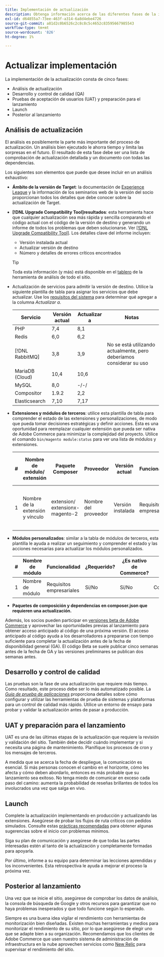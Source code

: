 ```yaml
---
title: Implementación de actualización
description: Obtenga información acerca de las diferentes fases de la implementación de actualización para proyectos de Adobe Commerce.
exl-id: d64855a7-73ee-463f-a314-6a8d4ebe4726
source-git-commit: a81d2c0b6526c2c8c8c5c4652c83595667985543
workflow-type: tm+mt
source-wordcount: '826'
ht-degree: 1%

---
```


# Actualizar implementación

La implementación de la actualización consta de cinco fases:

- Análisis de actualización
- Desarrollo y control de calidad (QA)
- Pruebas de aceptación de usuarios (UAT) y preparación para el lanzamiento
- Launch
- Posterior al lanzamiento

## Análisis de actualización

El análisis es posiblemente la parte más importante del proceso de actualización. Un análisis bien ejecutado le ahorra tiempo y limita las sorpresas en el futuro. El resultado de esta fase debe ser una lista de comprobación de actualización detallada y un documento con todas las dependencias.

Los siguientes son elementos que puede que desee incluir en un análisis exhaustivo:

- **Ámbito de la versión de Target**: la documentación de [Experience League](../../release/release-notes/overview.md) y la información de los seminarios web de la versión del socio proporcionan todos los detalles que debe conocer sobre la actualización de Target.

- **[!DNL Upgrade Compatibility Tool]resultados**: esta herramienta hace que cualquier actualización sea más rápida y sencilla comparando el código actual con el código de la versión de destino y generando un informe de todos los problemas que deben solucionarse. Ver [[!DNL Upgrade Compatibility Tool]](../upgrade-compatibility-tool/overview.md). Los detalles clave del informe incluyen:

   - Versión instalada actual
   - Actualizar versión de destino
   - Número y detalles de errores críticos encontrados

  >[!TIP]
  >
  >Toda esta información (y más) está disponible en el [tablero](../../tools/site-wide-analysis-tool/dashboard.md) de la herramienta de análisis de todo el sitio.

- Actualización de servicios para admitir la versión de destino. Utilice la siguiente plantilla de tabla para asignar los servicios que debe actualizar. Use los [requisitos del sistema](../../installation/system-requirements.md) para determinar qué agregar a la columna _Actualizar a_.


  | Servicio | Versión actual | Actualizar a | Notas |
  |-----------------|-----------------|------------|----------------------------------------------------------|
  | PHP | 7,4 | 8,1 |                                                          |
  | Redis | 6,0 | 6,2 |                                                          |
  | [!DNL RabbitMQ] | 3,8 | 3,9 | No se está utilizando actualmente, pero deberíamos considerar su uso |
  | MariaDB (Cloud) | 10,4 | 10,6 |                                                          |
  | MySQL | 8,0 | -/-/ |                                                          |
  | Compositor | 1.9.2 | 2,2 |                                                          |
  | Elasticsearch | 7,10 | 7,17 |                                                          |

- **Extensiones y módulos de terceros**: utilice esta plantilla de tabla para comprender el estado de las extensiones y personalizaciones, de modo que pueda tomar decisiones estratégicas y definir acciones. Esta es una oportunidad para reemplazar cualquier extensión que pueda ser nativa de Adobe Commerce para minimizar la complejidad del proyecto. Utilice el comando `bin/magento module:status` para ver una lista de módulos y extensiones.

  | # | Nombre de módulo/<br>extensión | Paquete Composer | Proveedor | Versión actual | Funcionalidad | Compatible con la última<br>versión de Commerce? | Problemas | ¿Es nativo de Commerce? | Acción | Notas |
  |---|-----------------------------|------------------------------------|-------------|-------------------|-----------------------|---------------------------------------------|--------------------------------------------------|---------------------|-------------------------|-------|
  | 1 | Nombre de la extensión y vínculo | extension/<br>extensionx-magento-2 | Nombre del proveedor | Versión instalada | Requisitos empresariales | Sí/No | Enumerar los problemas identificados que enfrenta esta extensión | Sí/No | Mantener/Reemplazar/<br>Quitar |       |

- **Módulos personalizados**: similar a la tabla de módulos de terceros, esta plantilla le ayuda a realizar un seguimiento y comprender el estado y las acciones necesarias para actualizar los módulos personalizados.

  | # | Nombre de módulo | Funcionalidad | ¿Requerido? | ¿Es nativo de Commerce? | Acción | Notas |
  |---|--------------|-----------------------|-----------|---------------------|---------------------|-------|
  | 1 | Nombre de módulo | Requisitos empresariales | Sí/No | Sí/No | Conservar/Reemplazar/Quitar |       |

- **Paquetes de composición y dependencias en composer.json que requieren una actualización.**

Además, los socios pueden participar en [versiones beta de Adobe Commerce](../../release/beta.md) y aprovechar las oportunidades previas al lanzamiento para obtener acceso anticipado al código de una próxima versión. El acceso anticipado al código ayuda a los desarrolladores a prepararse con tiempo suficiente para completar la actualización antes de la fecha de disponibilidad general (GA). El código Beta se suele publicar cinco semanas antes de la fecha de GA y las versiones preliminares se publican dos semanas antes.

## Desarrollo y control de calidad

Las pruebas son la fase de una actualización que requiere más tiempo. Como resultado, este proceso debe ser lo más automatizado posible. La _[Guía de prueba de aplicaciones](https://developer.adobe.com/commerce/testing/guide/)_ proporciona detalles sobre cómo configurar y utilizar las herramientas de prueba de sistemas y plataformas para un control de calidad más rápido. Utilice un entorno de ensayo para probar y validar la actualización antes de pasar a producción.

## UAT y preparación para el lanzamiento

UAT es una de las últimas etapas de la actualización que requiere la revisión y validación del sitio. También debe decidir cuándo implementar y si necesita una página de mantenimiento. Planifique los procesos de cron y los mensajes de terceros.

A medida que se acerca la fecha de despliegue, la comunicación es esencial. Si más personas conocen el cambio en el horizonte, cómo les afecta y cómo deben abordarlo, entonces es más probable que su lanzamiento sea exitoso. No tenga miedo de comunicar en exceso cada paso del camino: aumenta la probabilidad de reseñas brillantes de todos los involucrados una vez que salga en vivo.

## Launch

Complete la actualización implementando en producción y actualizando las extensiones. Asegúrese de probar los flujos de ruta críticos con pedidos simulados. Consulte estas [prácticas recomendadas](../prepare/best-practices.md) para obtener algunas sugerencias sobre el inicio con problemas mínimos.

Siga su plan de comunicación y asegúrese de que todas las partes interesadas estén al tanto de la actualización y completamente formadas para apoyarla.

Por último, informe a su equipo para determinar las lecciones aprendidas y los inconvenientes. Esta retrospectiva le ayuda a mejorar el proceso la próxima vez.

## Posterior al lanzamiento

Una vez que se inicie el sitio, asegúrese de comprobar los datos de análisis, la consola de búsqueda de Google y otros recursos para garantizar que no haya problemas inesperados y que todo funcione según lo esperado.

Siempre es una buena idea vigilar el rendimiento con herramientas de monitorización bien diseñadas. Existen muchas herramientas y medios para monitorizar el rendimiento de su sitio, por lo que asegúrese de elegir uno que se adapte bien a su organización. Recomendamos que los clientes de Adobe Commerce que usen nuestro sistema de administración de infraestructura en la nube aprovechen servicios como [New Relic](https://experienceleague.adobe.com/docs/commerce-cloud-service/user-guide/monitor/new-relic/new-relic-service.html) para supervisar el rendimiento del sitio.
